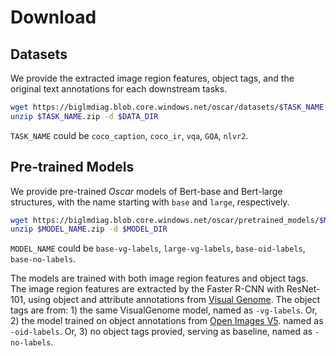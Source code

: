 # Download
## Datasets
We provide the extracted image region features, object tags, and the original text annotations for each downstream tasks.
```bash
wget https://biglmdiag.blob.core.windows.net/oscar/datasets/$TASK_NAME.zip
unzip $TASK_NAME.zip -d $DATA_DIR
```
`TASK_NAME` could be `coco_caption`, `coco_ir`, `vqa`, `GQA`, `nlvr2`.

## Pre-trained Models
We provide pre-trained *Oscar* models of Bert-base and Bert-large structures, with the name starting with `base` and `large`, respectively.
```bash
wget https://biglmdiag.blob.core.windows.net/oscar/pretrained_models/$MODEL_NAME.zip
unzip $MODEL_NAME.zip -d $MODEL_DIR
```
`MODEL_NAME` could be `base-vg-labels`, `large-vg-labels`, `base-oid-labels`, `base-no-labels`.

The models are trained with both image region features and object tags. The image region features are extracted by the Faster R-CNN with
ResNet-101, using object and attribute annotations from [Visual Genome](http://visualgenome.org/).
The object tags are from:
    1) the same VisualGenome model, named as `-vg-labels`. Or,
    2) the model trained on object annotations from [Open Images V5](https://storage.googleapis.com/openimages/web/index.html). named as `-oid-labels`. Or,
    3) no object tags provied, serving as baseline, named as `-no-labels`.
